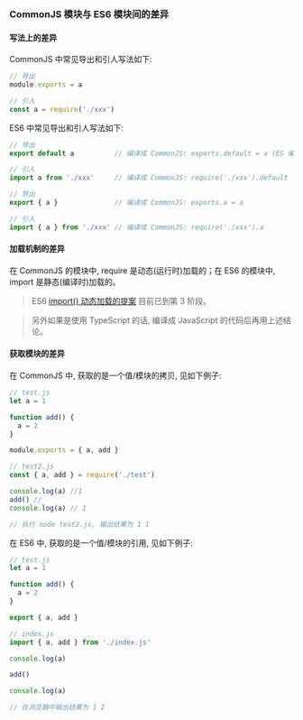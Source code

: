 ### CommonJS 模块与 ES6 模块间的差异

#### 写法上的差异

CommonJS 中常见导出和引人写法如下:

```js
// 导出
module.exports = a

// 引人
const a = require('./xxx')
```

ES6 中常见导出和引人写法如下:

```js
// 导出
export default a          // 编译成 CommonJS: exports.default = a (ES 编译成的 CommonJS 形式)

// 引人
import a from './xxx'     // 编译成 CommonJS: require('./xxx').default

// 导出
export { a }              // 编译成 CommonJS: exports.a = a

// 引人
import { a } from './xxx' // 编译成 CommonJS: require('./xxx').a
```

#### 加载机制的差异

在 CommonJS 的模块中, require 是动态(运行时)加载的；在 ES6 的模块中, import 是静态(编译时)加载的。

> ES6 [import() 动态加载的提案](https://github.com/tc39/proposal-dynamic-import) 目前已到第 3 阶段。

> 另外如果是使用 TypeScript 的话, 编译成 JavaScript 的代码后再用上述结论。

#### 获取模块的差异

在 CommonJS 中, 获取的是一个值/模块的拷贝, 见如下例子:

```js
// test.js
let a = 1

function add() {
  a = 2
}

module.exports = { a, add }

// test2.js
const { a, add } = require('./test')

console.log(a) //1
add() // 
console.log(a) // 1

// 执行 node test2.js, 输出结果为 1 1
```

在 ES6 中, 获取的是一个值/模块的引用, 见如下例子:

```js
// test.js
let a = 1

function add() {
  a = 2
}

export { a, add }

// index.js
import { a, add } from './index.js'

console.log(a)

add()

console.log(a)

// 在浏览器中输出结果为 1 2
```
